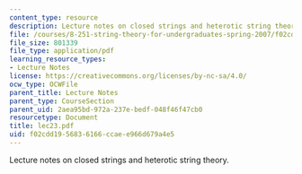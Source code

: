 ```yaml
---
content_type: resource
description: Lecture notes on closed strings and heterotic string theory.
file: /courses/8-251-string-theory-for-undergraduates-spring-2007/f02cdd1956836166ccaee966d679a4e5_lec23.pdf
file_size: 801339
file_type: application/pdf
learning_resource_types:
- Lecture Notes
license: https://creativecommons.org/licenses/by-nc-sa/4.0/
ocw_type: OCWFile
parent_title: Lecture Notes
parent_type: CourseSection
parent_uid: 2aea95bd-972a-237e-bedf-048f46f47cb0
resourcetype: Document
title: lec23.pdf
uid: f02cdd19-5683-6166-ccae-e966d679a4e5
---
```

Lecture notes on closed strings and heterotic string theory.